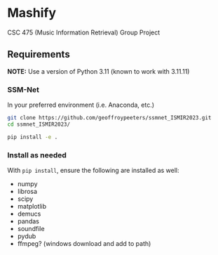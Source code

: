 # Mashify

CSC 475 (Music Information Retrieval) Group Project

## Requirements

**NOTE:** Use a version of Python 3.11 (known to work with 3.11.11)

### SSM-Net

In your preferred environment (i.e. Anaconda, etc.)

``` bash
git clone https://github.com/geoffroypeeters/ssmnet_ISMIR2023.git
cd ssmnet_ISMIR2023/

pip install -e .
```

### Install as needed

With `pip install`, ensure the following are installed as well:

- numpy
- librosa
- scipy
- matplotlib
- demucs
- pandas
- soundfile
- pydub
- ffmpeg? (windows download and add to path)
